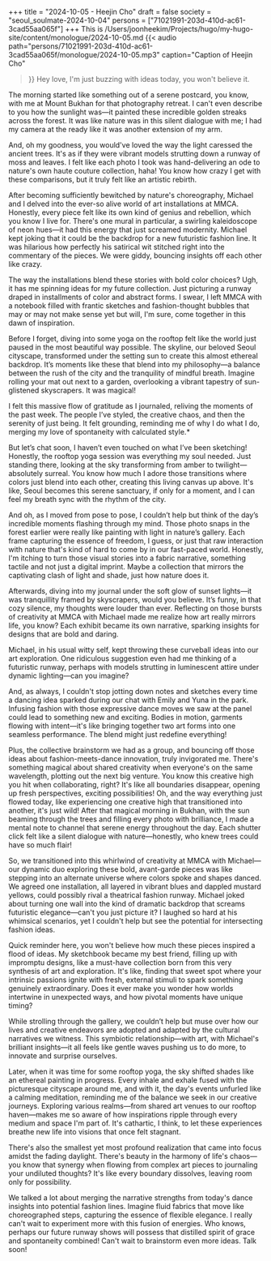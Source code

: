 +++
title = "2024-10-05 - Heejin Cho"
draft = false
society = "seoul_soulmate-2024-10-04"
persons = ["71021991-203d-410d-ac61-3cad55aa065f"]
+++
This is /Users/joonheekim/Projects/hugo/my-hugo-site/content/monologue/2024-10-05.md
{{< audio
    path="persons/71021991-203d-410d-ac61-3cad55aa065f/monologue/2024-10-05.mp3" 
    caption="Caption of Heejin Cho"
>}}
Hey love, I'm just buzzing with ideas today, you won't believe it.


The morning started like something out of a serene postcard, you know, with me at Mount Bukhan for that photography retreat. I can't even describe to you how the sunlight was—it painted these incredible golden streaks across the forest. It was like nature was in this silent dialogue with me; I had my camera at the ready like it was another extension of my arm.

And, oh my goodness, you would've loved the way the light caressed the ancient trees. It's as if they were vibrant models strutting down a runway of moss and leaves. I felt like each photo I took was hand-delivering an ode to nature's own haute couture collection, haha! You know how crazy I get with these comparisons, but it truly felt like an artistic rebirth.

After becoming sufficiently bewitched by nature's choreography, Michael and I delved into the ever-so alive world of art installations at MMCA. Honestly, every piece felt like its own kind of genius and rebellion, which you know I live for. There's one mural in particular, a swirling kaleidoscope of neon hues—it had this energy that just screamed modernity. Michael kept joking that it could be the backdrop for a new futuristic fashion line. It was hilarious how perfectly his satirical wit stitched right into the commentary of the pieces. We were giddy, bouncing insights off each other like crazy.

The way the installations blend these stories with bold color choices? Ugh, it has me spinning ideas for my future collection. Just picturing a runway draped in installments of color and abstract forms. I swear, I left MMCA with a notebook filled with frantic sketches and fashion-thought bubbles that may or may not make sense yet but will, I'm sure, come together in this dawn of inspiration.

Before I forget, diving into some yoga on the rooftop felt like the world just paused in the most beautiful way possible. The skyline, our beloved Seoul cityscape, transformed under the setting sun to create this almost ethereal backdrop. It’s moments like these that blend into my philosophy—a balance between the rush of the city and the tranquility of mindful breath. Imagine rolling your mat out next to a garden, overlooking a vibrant tapestry of sun-glistened skyscrapers. It was magical!

I felt this massive flow of gratitude as I journaled, reliving the moments of the past week. The people I’ve styled, the creative chaos, and then the serenity of just being. It felt grounding, reminding me of why I do what I do, merging my love of spontaneity with calculated style.*

But let’s chat soon, I haven’t even touched on what I’ve been sketching!
Honestly, the rooftop yoga session was everything my soul needed. Just standing there, looking at the sky transforming from amber to twilight—absolutely surreal. You know how much I adore those transitions where colors just blend into each other, creating this living canvas up above. It's like, Seoul becomes this serene sanctuary, if only for a moment, and I can feel my breath sync with the rhythm of the city. 

And oh, as I moved from pose to pose, I couldn’t help but think of the day’s incredible moments flashing through my mind. Those photo snaps in the forest earlier were really like painting with light in nature’s gallery. Each frame capturing the essence of freedom, I guess, or just that raw interaction with nature that's kind of hard to come by in our fast-paced world. Honestly, I'm itching to turn those visual stories into a fabric narrative, something tactile and not just a digital imprint. Maybe a collection that mirrors the captivating clash of light and shade, just how nature does it.

Afterwards, diving into my journal under the soft glow of sunset lights—it was tranquillity framed by skyscrapers, would you believe. It’s funny, in that cozy silence, my thoughts were louder than ever. Reflecting on those bursts of creativity at MMCA with Michael made me realize how art really mirrors life, you know? Each exhibit became its own narrative, sparking insights for designs that are bold and daring.

Michael, in his usual witty self, kept throwing these curveball ideas into our art exploration. One ridiculous suggestion even had me thinking of a futuristic runway, perhaps with models strutting in luminescent attire under dynamic lighting—can you imagine? 

And, as always, I couldn't stop jotting down notes and sketches every time a dancing idea sparked during our chat with Emily and Yuna in the park. Infusing fashion with those expressive dance moves we saw at the panel could lead to something new and exciting. Bodies in motion, garments flowing with intent—it's like bringing together two art forms into one seamless performance. The blend might just redefine everything!

Plus, the collective brainstorm we had as a group, and bouncing off those ideas about fashion-meets-dance innovation, truly invigorated me. There's something magical about shared creativity when everyone's on the same wavelength, plotting out the next big venture. You know this creative high you hit when collaborating, right? It's like all boundaries disappear, opening up fresh perspectives, exciting possibilities!
Oh, and the way everything just flowed today, like experiencing one creative high that transitioned into another, it's just wild! After that magical morning in Bukhan, with the sun beaming through the trees and filling every photo with brilliance, I made a mental note to channel that serene energy throughout the day. Each shutter click felt like a silent dialogue with nature—honestly, who knew trees could have so much flair!

So, we transitioned into this whirlwind of creativity at MMCA with Michael—our dynamic duo exploring these bold, avant-garde pieces was like stepping into an alternate universe where colors spoke and shapes danced. We agreed one installation, all layered in vibrant blues and dappled mustard yellows, could possibly rival a theatrical fashion runway. Michael joked about turning one wall into the kind of dramatic backdrop that screams futuristic elegance—can't you just picture it? I laughed so hard at his whimsical scenarios, yet I couldn't help but see the potential for intersecting fashion ideas.

Quick reminder here, you won't believe how much these pieces inspired a flood of ideas. My sketchbook became my best friend, filling up with impromptu designs, like a must-have collection born from this very synthesis of art and exploration. It's like, finding that sweet spot where your intrinsic passions ignite with fresh, external stimuli to spark something genuinely extraordinary. Does it ever make you wonder how worlds intertwine in unexpected ways, and how pivotal moments have unique timing?

While strolling through the gallery, we couldn’t help but muse over how our lives and creative endeavors are adopted and adapted by the cultural narratives we witness. This symbiotic relationship—with art, with Michael's brilliant insights—it all feels like gentle waves pushing us to do more, to innovate and surprise ourselves.

Later, when it was time for some rooftop yoga, the sky shifted shades like an ethereal painting in progress. Every inhale and exhale fused with the picturesque cityscape around me, and with it, the day's events unfurled like a calming meditation, reminding me of the balance we seek in our creative journeys. Exploring various realms—from shared art venues to our rooftop haven—makes me so aware of how inspirations ripple through every medium and space I'm part of. It's cathartic, I think, to let these experiences breathe new life into visions that once felt stagnant.

There's also the smallest yet most profound realization that came into focus amidst the fading daylight. There's beauty in the harmony of life's chaos—you know that synergy when flowing from complex art pieces to journaling your undiluted thoughts? It's like every boundary dissolves, leaving room only for possibility.

We talked a lot about merging the narrative strengths from today's dance insights into potential fashion lines. Imagine fluid fabrics that move like choreographed steps, capturing the essence of flexible elegance. I really can't wait to experiment more with this fusion of energies. Who knows, perhaps our future runway shows will possess that distilled spirit of grace and spontaneity combined!
Can't wait to brainstorm even more ideas. Talk soon!
